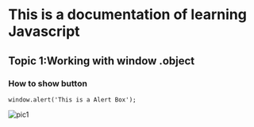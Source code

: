 # This is a documentation of learning Javascript
## Topic 1:Working with window .object
### How to show button
```
window.alert('This is a Alert Box');
```
![pic1](https://user-images.githubusercontent.com/95132465/143727823-0e4fbd52-b437-43a4-a9d1-3b6b7ce22ec1.png)
